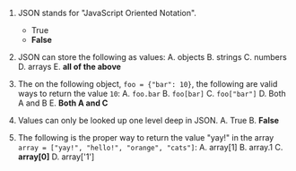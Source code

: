 1. JSON stands for "JavaScript Oriented Notation".
    * True
    * **False**

2. JSON can store the following as values:
    A. objects
    B. strings
    C. numbers
    D. arrays
    E. **all of the above**

3. The on the following object, `foo = {"bar": 10}`, the following are valid ways to return the value `10`:
    A. `foo.bar`
    B. `foo[bar]`
    C. `foo["bar"]`
    D. Both A and B
    E. **Both A and C**

4. Values can only be looked up one level deep in JSON.
    A. True
    B. **False**

5. The following is the proper way to return the value "yay!" in the array `array = ["yay!", "hello!", "orange", "cats"]`:
    A. array[1]
    B. array.1
    C. **array[0]**
    D. array['1']
